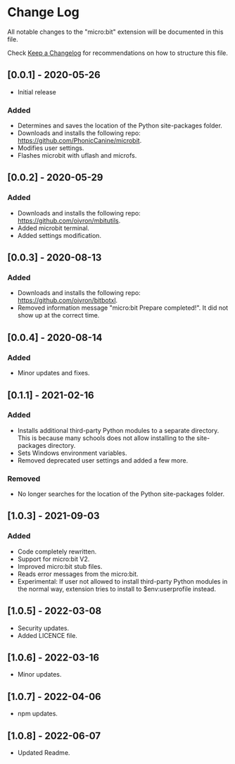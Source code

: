 # Change Log

All notable changes to the "micro:bit" extension will be documented in this file.

Check [Keep a Changelog](http://keepachangelog.com/) for recommendations on how to structure this file.

## [0.0.1] - 2020-05-26

- Initial release

### Added
* Determines and saves the location of the Python site-packages folder.
* Downloads and installs the following repo: https://github.com/PhonicCanine/microbit.
* Modifies user settings.
* Flashes microbit with uflash and microfs.

## [0.0.2] - 2020-05-29

### Added
* Downloads and installs the following repo: https://github.com/oivron/mbitutils.
* Added microbit terminal.
* Added settings modification.

## [0.0.3] - 2020-08-13

### Added
* Downloads and installs the following repo: https://github.com/oivron/bitbotxl.
* Removed information message "micro:bit Prepare completed!". It did not show up at the correct time.

## [0.0.4] - 2020-08-14

### Added
* Minor updates and fixes.

## [0.1.1] - 2021-02-16

### Added
* Installs additional third-party Python modules to a separate directory. This is because many schools does not allow installing to the site-packages directory.
* Sets Windows environment variables.
* Removed deprecated user settings and added a few more.

### Removed
* No longer searches for the location of the Python site-packages folder.

## [1.0.3] - 2021-09-03

### Added
* Code completely rewritten.
* Support for micro:bit V2.
* Improved micro:bit stub files.
* Reads error messages from the micro:bit.
* Experimental: If user not allowed to install third-party Python modules in the normal way, extension tries to install to $env:userprofile instead.

## [1.0.5] - 2022-03-08

* Security updates.
* Added LICENCE file.

## [1.0.6] - 2022-03-16

* Minor updates.

## [1.0.7] - 2022-04-06

* npm updates.

## [1.0.8] - 2022-06-07

* Updated Readme.